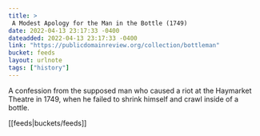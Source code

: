 ```yaml
---
title: > 
 A Modest Apology for the Man in the Bottle (1749)
date: 2022-04-13 23:17:33 -0400
dateadded: 2022-04-13 23:17:33 -0400
link: "https://publicdomainreview.org/collection/bottleman"
bucket: feeds
layout: urlnote
tags: ["history"]
--- 
```

A confession from the supposed man who caused a riot at the Haymarket Theatre in 1749, when he failed to shrink himself and crawl inside of a bottle.
 <!-- end excerpt --> 
<div class='bucket'>[[feeds|buckets/feeds]]</div> 

